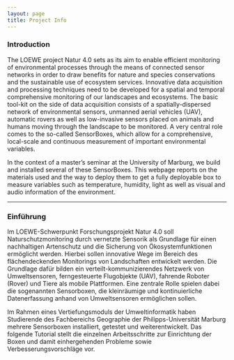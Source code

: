 ```yaml
---
layout: page
title: Project Info
---
```


<h3>Introduction</h3>

The LOEWE project Natur 4.0 sets as its aim to enable efficient monitoring of environmental processes through the means of connected sensor networks in order to draw benefits for nature and species conservations and the sustainable use of ecosystem services. Innovative data acquisition and processing techniques need to be developed for a spatial and temporal comprehensive monitoring of our landscapes and ecosystems. The basic tool-kit on the side of data acquisition consists of a spatially-dispersed network of environmental sensors, unmanned aerial vehicles (UAV), automatic rovers as well as low-invasive sensors placed on animals and humans moving through the landscape to be monitored. A very central role comes to the so-called SensorBoxes, which allow for a comprehensive, local-scale and continuous measurement of important environmental variables. 

In the context of a master’s seminar at the University of Marburg, we build and installed several of these SensorBoxes. This webpage reports on the materials used and the way to deploy them to get a fully deployable box to measure variables such as temperature, humidity, light as well as visual and audio information of the environment.  

------



<h3>Einführung</h3>

Im LOEWE-Schwerpunkt Forschungsprojekt Natur 4.0 soll Naturschutzmonitoring durch vernetzte Sensorik als Grundlage für einen nachhaltigen Artenschutz und die Sicherung von Ökosystemfunktionen ermöglicht werden. Hierbei sollen innovative Wege im Bereich des flächendeckenden Monitorings von Landschaften entwickelt werden. Die Grundlage dafür bilden ein verteilt-kommunizierendes Netzwerk von Umweltsensoren, ferngesteuerte Flugobjekte (UAV), fahrende Roboter (Rover) und Tiere als mobile Plattformen. Eine zentrale Rolle spielen dabei die sogenannten Sensorboxen, die kleinräumige und kontinuierliche Datenerfassung anhand von Umweltsensoren ermöglichen sollen.  

Im Rahmen eines Vertiefungsmoduls der Umweltinformatik haben Studierende des Fachbereichs Geographie der Philipps-Universität Marburg mehrere Sensorboxen installiert, getestet und weiterentwickelt. Das folgende Tutorial stellt die einzelnen Arbeitsschritte zur Einrichtung der Boxen und damit einhergehenden Probleme sowie Verbesserungsvorschläge vor.   